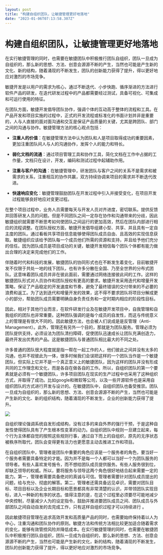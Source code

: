 ```yaml
---
layout: post
title: "构建自组织团队，让敏捷管理更好地落地"
date: "2023-01-06T07:13:58.307Z"
---
```

构建自组织团队，让敏捷管理更好地落地
==================

在实行敏捷管理的同时，也需要在敏捷团队中积极推行团队自组织，团队一旦成为自组织的，那么新的思想、方法、创意会源源不断的产生，当然也可能是产生新的文化、新的结构，随着涌现的不断发生，团队的创新能力获得了提升，得以更好地应对激烈的市场竞争。

敏捷开发是以用户的需求为核心，通过不断迭代、小步快跑、循序渐进的方法进行软件产品的研发，在迭代研发过程中的产品都需要经过测试，具备可视化、可集成和可运行使用的特征。  
  
在团队方面，敏捷开发倡导团队协作，强调个体的互动高于整体的流程和工具。在产品开发和项目实施的过程中，正式的开发流程或标准化的书面计划并非是重要的，人与人直接的面对面沟通和交互是保证产品质量的关键，尤其是跨团队、部门之间的沟通与协作。敏捷管理方法的核心观点包括：  

*   **注重人的价值**：在敏捷管理方法中认为团队和人是项目取得成功的重要因素，更加注重团队间人与人的沟通协作，发挥个人的能力和特长。

*   **弱化文档的流通**：通过项目管理工具和协作工具，简化文档在工作中占据的工作量，文档只在设计，开发，编码和测试过程中起辅助作用。

*   **注重与客户的沟通**：在敏捷管理中，研发团队与客户之间的关系不是需求和被需求的关系，注重相互的协作共赢，双方持续协调来项目的需求并不断迭代改进。

*   **快速响应变化**：敏捷管理鼓励团队在开发过程中引入并接受变化，在项目开发过程能够良好地应对变更过程。

在整个项目过程中，业务人员需要每天与开发人员对齐进度，密切联系。提供反馈并回答研发人员的问题。但是不同团队之间一定存在协作和沟通带来的分歧，因此敏捷组织就需要不断思考如何使团队之间运行的更加高效，然后在团队内部进行相应的流程调整。在团队授权方面，敏捷开发倡导组建小型、共享、并且具有一定自主度的团队。通过看板共享项目信息能够使得团队成员自由、且高效的实现信息获取。敏捷组织应该给予团队每一个成员他们所需的资源和支持，并且给予他们充分的信任。因为团队成员是项目成功的关键，敏捷开发相信每个团队个体都有能力做出合理的决定来完成他们的工作。  
  
伴随着时代和科技的发展，敏捷团队的协同形式也在不断发生着变化，目前敏捷开发不仅限于共处一地的线下团队，也有许多分散在全国、乃至全世界的分布式团队。这意味着团队成员并非在彼此面前，需要通过网络连接彼此间的工作。这样的敏捷团队形式对人员协作和团队授权有更高的要求。敏捷开发采用迭代和增量开发策略，保证了产品稳定的开发速度和节奏，避免了最终错误的交付带来的不必要的浪费和返工。为了达到迭代和增量开发的效果，这不得不要求团队将项目分解成更小的部分，帮助团队成员需要明确自身负责任务和一定时期内相应的阶段性目标。  
  
因此，相对于其他行业而言，在软件研发行业及在敏捷开发项目中，自我管理和自我组织的团队也非常重要。这种团队强调的是每个成员的自发性，而这与传统意义上的管理是有很大不同的。因此敏捷方法，也会被人们说成是是反管理（Anti-Management）。此外，管理还有另外一个目的，那就是为团队服务。管理必须为团队提供支持，必须设法为团队清扫障碍，促使团队迅速成长让团队充满创造力，最终开发出优秀的产品。这是敏捷团队与普通团队相比最大的不同之处。  
  
许多普通的团队很大程度就是指一帮在一起工作的人，他们彼此之间并没有太多的沟通，也并不视彼此为一体，很多时候我们会误把这样的一个团队当作是一个敏捷团队，但实际上它并不是一个真正意义上的敏捷团队，因为这样的团队并没有形成共同的工作理念和文化，而是各自在做各自的工作。所以，自组织团队的第一个要素就是必须有一个敏捷团队，许多项目团队在现实的生产过程中也采用了这种组织方式，并取得了成功。比如google和微软等公司，以及一些开源软件也是采用自组织团队的方式进行开发与设计的。在敏捷团队中，自组织团队也备受推崇。团队一旦成为自组织的，那么新的思想、方法、创意会源源不断的产生，当然也可能是产生新的文化、新的组织结构，随着涌现的不断发生，企业的创新能力获得了提升。  

![](https://cdn.easycorp.cn/minjie/data/upload/minjiekaifa/202212/f_2ffd45ec9577302f97dbe0b6938fc4d7.jpg)

自组织理论强调系统自发形成结构，没有过多的来自外界的强行干预，于是这种自发性使得团队具有了产生根本性变革的动力。自组织团队中规则一旦建立起来，每个行为主体都自觉的按照这些规则行事，通过自下而上的自组织，原先的无序状态被秩序所取代，团队会变得更有活力也更愿意主动去推进工作和项目。  
  
在自组织团队中，管理者是团队中重要的角色应该是一个服务者的角色，要当好一个服务者需要具备特定的才能。因为并不是每一个人都可以当好一个为团队服务的领导者。有些人喜欢发号施令，而不想给团队成员提供服务。有些人服务很到位，却缺乏领导的权威。所以，要将服务与领导这两个角色很好地结合起来需要一定的能力。第一，管理者需要具备绝对的真诚与可信。管理者需要针对团队成员提出的问题，给与充分、彻底的解答。第二，管理者还需具备远见卓识，需要对团队目标、项目目标以及企业长期目标和愿景都具有非常清楚的认识，并带领团队实现目标，进入一种新的有序的状态。值得注意的是，在这个过程里必须要尽可能地减少中央控制，尽量减少人为的设定指令，鼓励并推进要团队成员之间、团队成员与外部团队之间自动自发的去完成工作，只有这样自组织过程才可以持续进行 。  
  
因此敏捷项目管理在追求高效开发和高质量产品的同时，也需要始终保持着以人为中心，注重沟通和团队协作的原则。敏捷方法和传统方法相比较更加适合随着需求的变化，能够有效管控风险并降低成本。在实行敏捷管理的同时，也需要在敏捷团队中积极推行团队自组织，团队一旦成为自组织的，那么新的思想、方法、创意会源源不断的产生，当然也可能是产生新的文化，新的结构，随着涌现的不断发生，团队的创新能力获得了提升，得以更好地应对激烈的市场竞争。